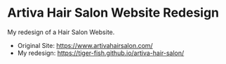 # Artiva Hair Salon Website Redesign

My redesign of a Hair Salon Website.  

* Original Site: https://www.artivahairsalon.com/
* My redesign: https://tiger-fish.github.io/artiva-hair-salon/
